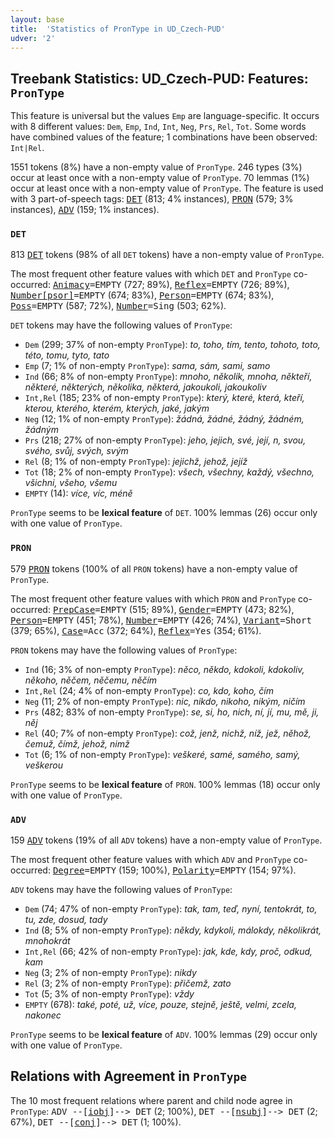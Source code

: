 ```yaml
---
layout: base
title:  'Statistics of PronType in UD_Czech-PUD'
udver: '2'
---
```


## Treebank Statistics: UD_Czech-PUD: Features: `PronType`

This feature is universal but the values `Emp` are language-specific.
It occurs with 8 different values: `Dem`, `Emp`, `Ind`, `Int`, `Neg`, `Prs`, `Rel`, `Tot`.
Some words have combined values of the feature; 1 combinations have been observed: `Int|Rel`.

1551 tokens (8%) have a non-empty value of `PronType`.
246 types (3%) occur at least once with a non-empty value of `PronType`.
70 lemmas (1%) occur at least once with a non-empty value of `PronType`.
The feature is used with 3 part-of-speech tags: <tt><a href="cs_pud-pos-DET.html">DET</a></tt> (813; 4% instances), <tt><a href="cs_pud-pos-PRON.html">PRON</a></tt> (579; 3% instances), <tt><a href="cs_pud-pos-ADV.html">ADV</a></tt> (159; 1% instances).

### `DET`

813 <tt><a href="cs_pud-pos-DET.html">DET</a></tt> tokens (98% of all `DET` tokens) have a non-empty value of `PronType`.

The most frequent other feature values with which `DET` and `PronType` co-occurred: <tt><a href="cs_pud-feat-Animacy.html">Animacy</a></tt><tt>=EMPTY</tt> (727; 89%), <tt><a href="cs_pud-feat-Reflex.html">Reflex</a></tt><tt>=EMPTY</tt> (726; 89%), <tt><a href="cs_pud-feat-Number-psor.html">Number[psor]</a></tt><tt>=EMPTY</tt> (674; 83%), <tt><a href="cs_pud-feat-Person.html">Person</a></tt><tt>=EMPTY</tt> (674; 83%), <tt><a href="cs_pud-feat-Poss.html">Poss</a></tt><tt>=EMPTY</tt> (587; 72%), <tt><a href="cs_pud-feat-Number.html">Number</a></tt><tt>=Sing</tt> (503; 62%).

`DET` tokens may have the following values of `PronType`:

* `Dem` (299; 37% of non-empty `PronType`): <em>to, toho, tím, tento, tohoto, toto, této, tomu, tyto, tato</em>
* `Emp` (7; 1% of non-empty `PronType`): <em>sama, sám, sami, samo</em>
* `Ind` (66; 8% of non-empty `PronType`): <em>mnoho, několik, mnoha, někteří, některé, některých, několika, některá, jakoukoli, jakoukoliv</em>
* `Int,Rel` (185; 23% of non-empty `PronType`): <em>který, které, která, kteří, kterou, kterého, kterém, kterých, jaké, jakým</em>
* `Neg` (12; 1% of non-empty `PronType`): <em>žádná, žádné, žádný, žádném, žádným</em>
* `Prs` (218; 27% of non-empty `PronType`): <em>jeho, jejich, své, její, n, svou, svého, svůj, svých, svým</em>
* `Rel` (8; 1% of non-empty `PronType`): <em>jejichž, jehož, jejíž</em>
* `Tot` (18; 2% of non-empty `PronType`): <em>všech, všechny, každý, všechno, všichni, všeho, všemu</em>
* `EMPTY` (14): <em>více, víc, méně</em>

`PronType` seems to be **lexical feature** of `DET`. 100% lemmas (26) occur only with one value of `PronType`.

### `PRON`

579 <tt><a href="cs_pud-pos-PRON.html">PRON</a></tt> tokens (100% of all `PRON` tokens) have a non-empty value of `PronType`.

The most frequent other feature values with which `PRON` and `PronType` co-occurred: <tt><a href="cs_pud-feat-PrepCase.html">PrepCase</a></tt><tt>=EMPTY</tt> (515; 89%), <tt><a href="cs_pud-feat-Gender.html">Gender</a></tt><tt>=EMPTY</tt> (473; 82%), <tt><a href="cs_pud-feat-Person.html">Person</a></tt><tt>=EMPTY</tt> (451; 78%), <tt><a href="cs_pud-feat-Number.html">Number</a></tt><tt>=EMPTY</tt> (426; 74%), <tt><a href="cs_pud-feat-Variant.html">Variant</a></tt><tt>=Short</tt> (379; 65%), <tt><a href="cs_pud-feat-Case.html">Case</a></tt><tt>=Acc</tt> (372; 64%), <tt><a href="cs_pud-feat-Reflex.html">Reflex</a></tt><tt>=Yes</tt> (354; 61%).

`PRON` tokens may have the following values of `PronType`:

* `Ind` (16; 3% of non-empty `PronType`): <em>něco, někdo, kdokoli, kdokoliv, někoho, něčem, něčemu, něčím</em>
* `Int,Rel` (24; 4% of non-empty `PronType`): <em>co, kdo, koho, čím</em>
* `Neg` (11; 2% of non-empty `PronType`): <em>nic, nikdo, nikoho, nikým, ničím</em>
* `Prs` (482; 83% of non-empty `PronType`): <em>se, si, ho, nich, ní, jí, mu, mě, ji, něj</em>
* `Rel` (40; 7% of non-empty `PronType`): <em>což, jenž, nichž, níž, jež, něhož, čemuž, čímž, jehož, nimž</em>
* `Tot` (6; 1% of non-empty `PronType`): <em>veškeré, samé, samého, samý, veškerou</em>

`PronType` seems to be **lexical feature** of `PRON`. 100% lemmas (18) occur only with one value of `PronType`.

### `ADV`

159 <tt><a href="cs_pud-pos-ADV.html">ADV</a></tt> tokens (19% of all `ADV` tokens) have a non-empty value of `PronType`.

The most frequent other feature values with which `ADV` and `PronType` co-occurred: <tt><a href="cs_pud-feat-Degree.html">Degree</a></tt><tt>=EMPTY</tt> (159; 100%), <tt><a href="cs_pud-feat-Polarity.html">Polarity</a></tt><tt>=EMPTY</tt> (154; 97%).

`ADV` tokens may have the following values of `PronType`:

* `Dem` (74; 47% of non-empty `PronType`): <em>tak, tam, teď, nyní, tentokrát, to, tu, zde, dosud, tady</em>
* `Ind` (8; 5% of non-empty `PronType`): <em>někdy, kdykoli, málokdy, několikrát, mnohokrát</em>
* `Int,Rel` (66; 42% of non-empty `PronType`): <em>jak, kde, kdy, proč, odkud, kam</em>
* `Neg` (3; 2% of non-empty `PronType`): <em>nikdy</em>
* `Rel` (3; 2% of non-empty `PronType`): <em>přičemž, zato</em>
* `Tot` (5; 3% of non-empty `PronType`): <em>vždy</em>
* `EMPTY` (678): <em>také, poté, už, více, pouze, stejně, ještě, velmi, zcela, nakonec</em>

`PronType` seems to be **lexical feature** of `ADV`. 100% lemmas (29) occur only with one value of `PronType`.

## Relations with Agreement in `PronType`

The 10 most frequent relations where parent and child node agree in `PronType`:
<tt>ADV --[<tt><a href="cs_pud-dep-iobj.html">iobj</a></tt>]--> DET</tt> (2; 100%),
<tt>DET --[<tt><a href="cs_pud-dep-nsubj.html">nsubj</a></tt>]--> DET</tt> (2; 67%),
<tt>DET --[<tt><a href="cs_pud-dep-conj.html">conj</a></tt>]--> DET</tt> (1; 100%).

